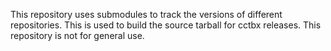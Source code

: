 This repository uses submodules to track the versions of different repositories.
This is used to build the source tarball for cctbx releases.
This repository is not for general use.
